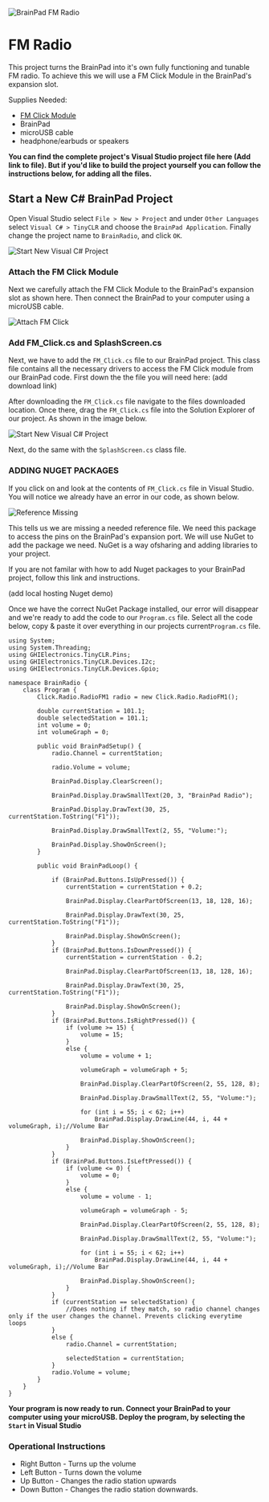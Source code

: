  ![BrainPad FM Radio](/static/cp/expansion/fm_radio.jpg)
# FM Radio
This project turns the BrainPad into it's own fully functioning and tunable FM radio. To achieve this we will use a FM Click Module in the BrainPad's expansion slot. 


Supplies Needed: 
* [FM Click Module](https://www.mikroe.com/fm-click) 
* BrainPad 
* microUSB cable
* headphone/earbuds or speakers

**You can find the complete project's Visual Studio project file here (Add link to file). But if you'd like to build the project yourself you can follow the instructions below, for adding all the files.**

## Start a New C# BrainPad Project
Open Visual Studio select `File > New > Project` and under `Other Languages` select `Visual C# > TinyCLR` and choose the `BrainPad Application`. Finally change the project name to  `BrainRadio`, and click `OK`.

![Start New Visual C# Project](/static/cp/expansion/start_new_visual_csharp_project.jpg) 

### Attach the FM Click Module

Next we carefully attach the FM Click Module to the BrainPad's expansion slot as shown here. Then connect the BrainPad to your computer using a microUSB cable. 

![Attach FM Click](/static/cp/expansion/start_new_visual_csharp_project.jpg)

### Add FM_Click.cs and SplashScreen.cs

Next, we have to add the `FM_Click.cs` file to our BrainPad project. This class file contains all the necessary drivers to access the FM Click module from our BrainPad code. First down the the file you will need here:
(add download link)



After downloading the `FM_Click.cs` file navigate to the files downloaded location. Once there, drag the `FM_Click.cs` file into the Solution Explorer of our project. As shown in the image below. 

![Start New Visual C# Project](/static/cp/expansion/class_in_solution_explorer.jpg)

Next, do the same with the `SplashScreen.cs` class file. 

### ADDING NUGET PACKAGES

If you click on and look at the contents of `FM_Click.cs` file in Visual Studio. You will notice we already have an error in our code, as shown below. 

![Reference Missing](/static/cp/expansion/reference_missing.jpg)

This tells us we are missing a needed reference file. We need this package to access the pins on the BrainPad's expansion port. We will use NuGet to add the package we need. NuGet is a way ofsharing and adding libraries to your project. 

If you are not familar with how to add Nuget packages to your BrainPad project, follow this link and instructions. 

(add local hosting Nuget demo)


Once we have the correct NuGet Package installed, our error will disappear and we're ready to add the code to our `Program.cs` file. 
Select all the code below, copy & paste it over everything in our projects current`Program.cs` file. 

```
using System;
using System.Threading;
using GHIElectronics.TinyCLR.Pins;
using GHIElectronics.TinyCLR.Devices.I2c;
using GHIElectronics.TinyCLR.Devices.Gpio;

namespace BrainRadio {
    class Program {
        Click.Radio.RadioFM1 radio = new Click.Radio.RadioFM1();

        double currentStation = 101.1;
        double selectedStation = 101.1;
        int volume = 0;
        int volumeGraph = 0;

        public void BrainPadSetup() {
            radio.Channel = currentStation;

            radio.Volume = volume;

            BrainPad.Display.ClearScreen();

            BrainPad.Display.DrawSmallText(20, 3, "BrainPad Radio");

            BrainPad.Display.DrawText(30, 25, currentStation.ToString("F1"));

            BrainPad.Display.DrawSmallText(2, 55, "Volume:");

            BrainPad.Display.ShowOnScreen();
        }

        public void BrainPadLoop() {

            if (BrainPad.Buttons.IsUpPressed()) {
                currentStation = currentStation + 0.2;

                BrainPad.Display.ClearPartOfScreen(13, 18, 128, 16);

                BrainPad.Display.DrawText(30, 25, currentStation.ToString("F1"));

                BrainPad.Display.ShowOnScreen();
            }
            if (BrainPad.Buttons.IsDownPressed()) {
                currentStation = currentStation - 0.2;

                BrainPad.Display.ClearPartOfScreen(13, 18, 128, 16);

                BrainPad.Display.DrawText(30, 25, currentStation.ToString("F1"));

                BrainPad.Display.ShowOnScreen();
            }
            if (BrainPad.Buttons.IsRightPressed()) {
                if (volume >= 15) {
                    volume = 15;
                }
                else {
                    volume = volume + 1;

                    volumeGraph = volumeGraph + 5;

                    BrainPad.Display.ClearPartOfScreen(2, 55, 128, 8);

                    BrainPad.Display.DrawSmallText(2, 55, "Volume:");

                    for (int i = 55; i < 62; i++)
                        BrainPad.Display.DrawLine(44, i, 44 + volumeGraph, i);//Volume Bar

                    BrainPad.Display.ShowOnScreen();
                }
            }
            if (BrainPad.Buttons.IsLeftPressed()) {
                if (volume <= 0) {
                    volume = 0;
                }
                else {
                    volume = volume - 1;

                    volumeGraph = volumeGraph - 5;

                    BrainPad.Display.ClearPartOfScreen(2, 55, 128, 8);

                    BrainPad.Display.DrawSmallText(2, 55, "Volume:");

                    for (int i = 55; i < 62; i++)
                        BrainPad.Display.DrawLine(44, i, 44 + volumeGraph, i);//Volume Bar

                    BrainPad.Display.ShowOnScreen();
                }
            }
            if (currentStation == selectedStation) {
                //Does nothing if they match, so radio channel changes only if the user changes the channel. Prevents clicking everytime loops
            }
            else {
                radio.Channel = currentStation;

                selectedStation = currentStation;
            }
            radio.Volume = volume;
        }
    }
}
```
**Your program is now ready to run. Connect your BrainPad to your computer using your microUSB. Deploy the program, by selecting the `Start` in Visual Studio**

### Operational Instructions
* Right Button - Turns up the volume
* Left Button - Turns down the volume
* Up Button - Changes the radio station upwards
* Down Button - Changes the radio station downwards.

